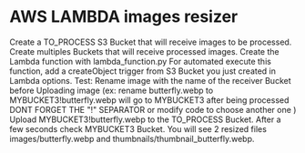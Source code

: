 # AWS LAMBDA images resizer
  Create a TO_PROCESS S3 Bucket that will receive images to be processed.
  Create multiples Buckets that will receive processed images.
  Create the Lambda function with lambda_function.py
  For automated execute this function, add a createObject trigger from S3 Bucket you just created in Lambda options.
  Test:
    Rename image with the name of the receiver Bucket before Uploading image
    (ex: rename butterfly.webp to MYBUCKET3!butterfly.webp will go to MYBUCKET3 after being processed DONT FORGET THE "!" SEPARATOR or modify code to choose another one )
    Upload MYBUCKET3!butterfly.webp to the TO_PROCESS Bucket.
    After a few seconds check MYBUCKET3 Bucket.
    You will see 2 resized files images/butterfly.webp and thumbnails/thumbnail_butterfly.webp.
